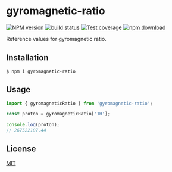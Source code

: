 # gyromagnetic-ratio

[![NPM version][npm-image]][npm-url]
[![build status][ci-image]][ci-url]
[![Test coverage][codecov-image]][codecov-url]
[![npm download][download-image]][download-url]

Reference values for gyromagnetic ratio.

## Installation

`$ npm i gyromagnetic-ratio`

## Usage

```js
import { gyromagneticRatio } from 'gyromagnetic-ratio';

const proton = gyromagneticRatio['1H'];

console.log(proton);
// 267522187.44
```

## License

[MIT](./LICENSE)

[npm-image]: https://img.shields.io/npm/v/gyromagnetic-ratio.svg
[npm-url]: https://www.npmjs.com/package/gyromagnetic-ratio
[ci-image]: https://github.com/cheminfo/gyromagnetic-ratio/workflows/Node.js%20CI/badge.svg?branch=main
[ci-url]: https://github.com/cheminfo/gyromagnetic-ratio/actions?query=workflow%3A%22Node.js+CI%22
[codecov-image]: https://img.shields.io/codecov/c/github/cheminfo/gyromagnetic-ratio.svg
[codecov-url]: https://codecov.io/gh/cheminfo/gyromagnetic-ratio
[download-image]: https://img.shields.io/npm/dm/gyromagnetic-ratio.svg
[download-url]: https://www.npmjs.com/package/gyromagnetic-ratio
